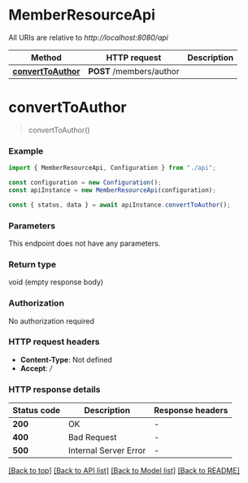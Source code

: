 # MemberResourceApi

All URIs are relative to _http://localhost:8080/api_

| Method                                  | HTTP request             | Description |
| --------------------------------------- | ------------------------ | ----------- |
| [**convertToAuthor**](#converttoauthor) | **POST** /members/author |             |

# **convertToAuthor**

> convertToAuthor()

### Example

```typescript
import { MemberResourceApi, Configuration } from "./api";

const configuration = new Configuration();
const apiInstance = new MemberResourceApi(configuration);

const { status, data } = await apiInstance.convertToAuthor();
```

### Parameters

This endpoint does not have any parameters.

### Return type

void (empty response body)

### Authorization

No authorization required

### HTTP request headers

- **Content-Type**: Not defined
- **Accept**: _/_

### HTTP response details

| Status code | Description           | Response headers |
| ----------- | --------------------- | ---------------- |
| **200**     | OK                    | -                |
| **400**     | Bad Request           | -                |
| **500**     | Internal Server Error | -                |

[[Back to top]](#) [[Back to API list]](../README.md#documentation-for-api-endpoints) [[Back to Model list]](../README.md#documentation-for-models) [[Back to README]](../README.md)
